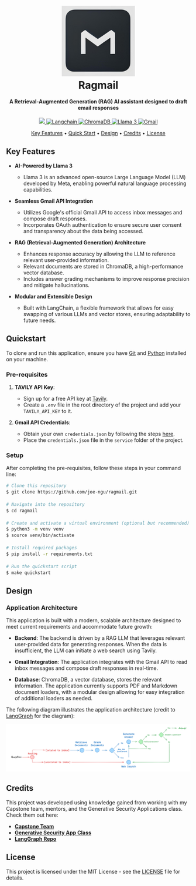 <h1 align="center">
  <br>
  <a href="https://github.com/joe-ngu/ragmail"><img src="https://raw.githubusercontent.com/joe-ngu/ragmail/main/assets/ragmail_logo.jpeg" alt="Ragmail" width="200"></a>
  <br>
  Ragmail
  <br>
</h1>

<h4 align="center">A Retrieval-Augmented Generation (RAG) AI assistant designed to draft email responses</h4>

<p align="center">
  <a href="https://www.python.org/">
    <img src="https://img.shields.io/badge/python-3670A0?style=for-the-badge&logo=python&logoColor=ffdd54"/>
  </a>
  <a href="https://www.langchain.com"/>
    <img src="https://img.shields.io/badge/langchain-%230D1C49.svg?style=for-the-badge&logo=langchain&logoColor=white" alt="Langchain"/>
  </a>
  <a href="https://www.trychroma.com/">
      <img src="https://img.shields.io/badge/chromadb-%2381D4FA.svg?style=for-the-badge&logo=&logoColor=white" alt="ChromaDB"/>
  </a>
  <a href="https://llama.meta.com/">
    <img src="https://img.shields.io/badge/Llama%203-%231877F2.svg?style=for-the-badge" alt="Llama 3"/>
  </a>
  <a href="https://developers.google.com/gmail/api/guides">
    <img src="https://img.shields.io/badge/Gmail-%23D14836.svg?style=for-the-badge&logo=gmail&logoColor=white" alt="Gmail">
  </a>
</p>

<p align="center">
  <a href="#key-features">Key Features</a> •
  <a href="#quickstart">Quick Start</a> •
  <a href="#design">Design</a> •
  <a href="#credits">Credits</a> •
  <a href="#license">License</a>
</p>

## Key Features

- **AI-Powered by Llama 3**  
  - Llama 3 is an advanced open-source Large Language Model (LLM) developed by Meta, enabling powerful natural language processing capabilities.

- **Seamless Gmail API Integration**
  - Utilizes Google's official Gmail API to access inbox messages and compose draft responses.
  - Incorporates OAuth authentication to ensure secure user consent and transparency about the data being accessed.

- **RAG (Retrieval-Augmented Generation) Architecture**  
  - Enhances response accuracy by allowing the LLM to reference relevant user-provided information.
  - Relevant documents are stored in ChromaDB, a high-performance vector database.
  - Includes answer grading mechanisms to improve response precision and mitigate hallucinations.

- **Modular and Extensible Design**  
  - Built with LangChain, a flexible framework that allows for easy swapping of various LLMs and vector stores, ensuring adaptability to future needs.

## Quickstart

To clone and run this application, ensure you have [Git](https://git-scm.com) and [Python](https://www.python.org/downloads/) installed on your machine.

### Pre-requisites

1. **TAVILY API Key**:  
   - Sign up for a free API key at [Tavily](https://tavily.com/).
   - Create a `.env` file in the root directory of the project and add your `TAVILY_API_KEY` to it.

2. **Gmail API Credentials**:  
   - Obtain your own `credentials.json` by following the steps [here](https://developers.google.com/gmail/api/quickstart/python).
   - Place the `credentials.json` file in the `service` folder of the project.

### Setup

After completing the pre-requisites, follow these steps in your command line:


```bash
# Clone this repository
$ git clone https://github.com/joe-ngu/ragmail.git

# Navigate into the repository
$ cd ragmail

# Create and activate a virtual environment (optional but recommended)
$ python3 -m venv venv
$ source venv/bin/activate

# Install required packages
$ pip install -r requirements.txt

# Run the quickstart script
$ make quickstart
```

## Design

### Application Architecture

This application is built with a modern, scalable architecture designed to meet current requirements and accommodate future growth:

- **Backend**: The backend is driven by a RAG LLM that leverages relevant user-provided data for generating responses. When the data is insufficient, the LLM can initiate a web search using Tavily.

- **Gmail Integration**: The application integrates with the Gmail API to read inbox messages and compose draft responses in real-time.

- **Database**: ChromaDB, a vector database, stores the relevant information. The application currently supports PDF and Markdown document loaders, with a modular design allowing for easy integration of additional loaders as needed.

The following diagram illustrates the application architecture (credit to [LangGraph](https://github.com/langchain-ai/langgraph) for the diagram):

![LangGraph Design](https://raw.githubusercontent.com/joe-ngu/ragmail/main/assets/langgraph_diagram.png)

## Credits

This project was developed using knowledge gained from working with my Capstone team, mentors, and the Generative Security Applications class. Check them out here:

- **[Capstone Team](https://github.com/poojasounder/Automated-Gmail-Responder)** 
- **[Generative Security App Class](https://github.com/wu4f/cs410g-src)**
- **[LangGraph Repo](https://github.com/langchain-ai/langgraph)**


## License
This project is licensed under the MIT License - see the [LICENSE](LICENSE) file for details.